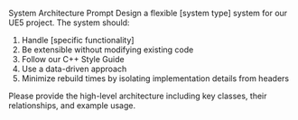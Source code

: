 System Architecture Prompt
Design a flexible [system type] system for our UE5 project. The system should:
1. Handle [specific functionality]
2. Be extensible without modifying existing code
3. Follow our C++ Style Guide
4. Use a data-driven approach
5. Minimize rebuild times by isolating implementation details from headers

Please provide the high-level architecture including key classes, their relationships, and example usage.